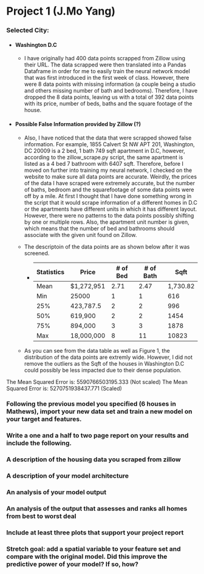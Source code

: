 # Project 1 (J.Mo Yang)

### Selected City: 
* #### Washington D.C
    * I have originally had 400 data points scrapped from Zillow using their URL. The data scrapped were then translated into a Pandas Dataframe in order for me to easily train the neural network model that was first introduced in the first week of class. However, there were 8 data points with missing information (a couple being a studio and others missing number of bath and bedrooms). Therefore, I have dropped the 8 data points, leaving us with a total of 392 data points with its price, number of beds, baths and the square footage of the house. 

* #### Possible False Information provided by Zillow (?)
    * Also, I have noticed that the data that were scrapped showed false information. For example, 1855 Calvert St NW APT 201, Washington, DC 20009 is a 2 bed, 1 bath 749 sqft apartment in D.C, however, according to the zillow_scrape.py script, the same apartment is listed as a 4 bed 7 bathroom with 6407 sqft. Therefore, before I moved on further into training my neural network, I checked on the website to make sure all data points are accurate. Weirdly, the prices of the data I have scraped were extremely accurate, but the number of baths, bedroom and the squarefootage of some data points were off by a mile. At first I thought that I have done something wrong in the script that it would scrape information of a different homes in D.C or the apartments have different units in which it has different layout. However, there were no patterns to the data points possibly shifting by one or multiple rows. Also, the apartment unit number is given, which means that the number of bed and bathrooms should associate with the given unit found on Zillow. 
  
  * The descriptoin of the data points are as shown below after it was screened. 
    * | Statistics | Price | # of Bed | # of Bath | Sqft |
      |------------|-------|----------|-----------|------|
      | Mean| $1,272,951 | 2.71 | 2.47 | 1,730.82|
      | Min | 25000 | 1 | 1 | 616 | 
      | 25% | 423,787.5 | 2 | 2 | 996 |
      | 50% | 619,900 | 2 | 2 | 1454 |
      | 75% | 894,000 | 3 | 3 | 1878 |
      | Max |  18,000,000 | 8 | 11 | 10823 | 

   * As you can see from the data table as well as Figure 1, the distribution of the data points are extremly wide. However, I did not remove the outliers as the Sqft of the houses in Washington D.C could possibly be less impacted due to their dense population. 



The Mean Squared Error is:  5590766503195.333 (Not scaled) 
The Mean Squared Error is:  5270751938437.771 (Scaled)



### Following the previous model you specified (6 houses in Mathews), import your new data set and train a new model on your target and features.
### Write a one and a half to two page report on your results and include the following.
### A description of the housing data you scraped from zillow


### A description of your model architecture
### An analysis of your model output



### An analysis of the output that assesses and ranks all homes from best to worst deal
### Include at least three plots that support your project report
### Stretch goal: add a spatial variable to your feature set and compare with the original model. Did this improve the predictive power of your model? If so, how?
